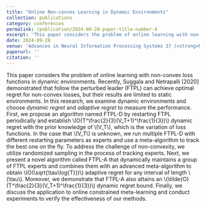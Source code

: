 ```yaml
---
title: "Online Non-convex Learning in Dynamic Environments"
collection: publications
category: conferences
permalink: /publication/2024-09-28-paper-title-number-4
excerpt: 'This paper considers the problem of online learning with non-convex loss functions in dynamic environments. Recently, Suggala and Netrapalli \[2020\] demonstrated that follow the perturbed leader (FTPL) can achieve optimal regret for non-convex losses, but their results are limited to static environments. In this research, we examine dynamic environments and choose <i>dynamic regret</i> and <i>adaptive regret</i> to measure the performance. First, we propose an algorithm named FTPL-D by restarting FTPL periodically and establish \\(O(T^\frac{2}{3}(V_T+1)^\frac{1}{3})\\) dynamic regret with the prior knowledge of \\(V_T\\), which is the variation of loss functions. In the case that \\(V_T\\) is unknown, we run multiple FTPL-D with different restarting parameters as experts and use a meta-algorithm to track the best one on the fly. To address the challenge of non-convexity, we utilize randomized sampling in the process of tracking experts. Next, we present a novel algorithm called FTPL-A that dynamically maintains a group of FTPL experts and combines them with an advanced meta-algorithm to obtain \\(O(\sqrt{\tau\log{T}})\\) adaptive regret for any interval of length \\(\tau\\). Moreover, we demonstrate that FTPL-A also attains an \\(\tilde{O}(T^\frac{2}{3}(V_T+1)^\frac{1}{3})\\) dynamic regret bound. Finally, we discuss the application to online constrained meta-learning and conduct experiments to verify the effectiveness of our methods.'
date: 2024-09-28
venue: 'Advances in Neural Information Processing Systems 37 (<strong>NeurIPS 2024</strong>), Vancouver, Canada'
paperurl: ''
citation: ''
---
```


This paper considers the problem of online learning with non-convex loss functions in dynamic environments. Recently, Suggala and Netrapalli \[2020\] demonstrated that follow the perturbed leader (FTPL) can achieve optimal regret for non-convex losses, but their results are limited to static environments. In this research, we examine dynamic environments and choose <i>dynamic regret</i> and <i>adaptive regret</i> to measure the performance. First, we propose an algorithm named FTPL-D by restarting FTPL periodically and establish \\(O(T^\frac{2}{3}(V_T+1)^\frac{1}{3})\\) dynamic regret with the prior knowledge of \\(V_T\\), which is the variation of loss functions. In the case that \\(V_T\\) is unknown, we run multiple FTPL-D with different restarting parameters as experts and use a meta-algorithm to track the best one on the fly. To address the challenge of non-convexity, we utilize randomized sampling in the process of tracking experts. Next, we present a novel algorithm called FTPL-A that dynamically maintains a group of FTPL experts and combines them with an advanced meta-algorithm to obtain \\(O(\sqrt{\tau\log{T}})\\) adaptive regret for any interval of length \\(\tau\\). Moreover, we demonstrate that FTPL-A also attains an \\(\tilde{O}(T^\frac{2}{3}(V_T+1)^\frac{1}{3})\\) dynamic regret bound. Finally, we discuss the application to online constrained meta-learning and conduct experiments to verify the effectiveness of our methods.

